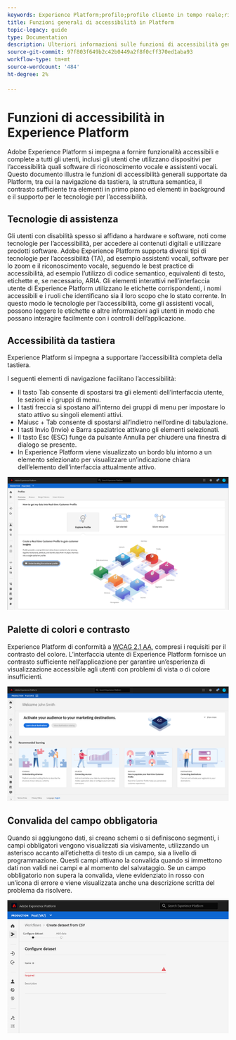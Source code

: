 ```yaml
---
keywords: Experience Platform;profilo;profilo cliente in tempo reale;risoluzione dei problemi;API;profilo unificato;profilo unificato;unificato;profilo;rtcp;grafici XDM
title: Funzioni generali di accessibilità in Platform
topic-legacy: guide
type: Documentation
description: Ulteriori informazioni sulle funzioni di accessibilità generali supportate da Adobe Experience Platform, tra cui navigazione da tastiera, palette di colori e contrasto e supporto per la tecnologia per l’accessibilità.
source-git-commit: 97f803f649b2c42b0449a2f8f0cff370ed1aba93
workflow-type: tm+mt
source-wordcount: '484'
ht-degree: 2%

---
```



# Funzioni di accessibilità in Experience Platform

Adobe Experience Platform si impegna a fornire funzionalità accessibili e complete a tutti gli utenti, inclusi gli utenti che utilizzano dispositivi per l’accessibilità quali software di riconoscimento vocale e assistenti vocali. Questo documento illustra le funzioni di accessibilità generali supportate da Platform, tra cui la navigazione da tastiera, la struttura semantica, il contrasto sufficiente tra elementi in primo piano ed elementi in background e il supporto per le tecnologie per l’accessibilità.

## Tecnologie di assistenza

Gli utenti con disabilità spesso si affidano a hardware e software, noti come tecnologie per l’accessibilità, per accedere ai contenuti digitali e utilizzare prodotti software. Adobe Experience Platform supporta diversi tipi di tecnologie per l’accessibilità (TA), ad esempio assistenti vocali, software per lo zoom e il riconoscimento vocale, seguendo le best practice di accessibilità, ad esempio l’utilizzo di codice semantico, equivalenti di testo, etichette e, se necessario, ARIA. Gli elementi interattivi nell’interfaccia utente di Experience Platform utilizzano le etichette corrispondenti, i nomi accessibili e i ruoli che identificano sia il loro scopo che lo stato corrente. In questo modo le tecnologie per l’accessibilità, come gli assistenti vocali, possono leggere le etichette e altre informazioni agli utenti in modo che possano interagire facilmente con i controlli dell’applicazione.

## Accessibilità da tastiera

Experience Platform si impegna a supportare l’accessibilità completa della tastiera.

I seguenti elementi di navigazione facilitano l’accessibilità:
* Il tasto Tab consente di spostarsi tra gli elementi dell’interfaccia utente, le sezioni e i gruppi di menu.
* I tasti freccia si spostano all’interno dei gruppi di menu per impostare lo stato attivo su singoli elementi attivi.
* Maiusc + Tab consente di spostarsi all’indietro nell’ordine di tabulazione.
* I tasti Invio (Invio) e Barra spaziatrice attivano gli elementi selezionati.
* Il tasto Esc (ESC) funge da pulsante Annulla per chiudere una finestra di dialogo se presente.
* In Experience Platform viene visualizzato un bordo blu intorno a un elemento selezionato per visualizzare un’indicazione chiara dell’elemento dell’interfaccia attualmente attivo.

![Bordo blu intorno a un elemento selezionato per indicare che è stato applicato lo stato attivo.](images/profile-overview-tab.png)

## Palette di colori e contrasto

Experience Platform di conformità a [WCAG 2.1 AA](https://www.w3.org/TR/WCAG/), compresi i requisiti per il contrasto del colore. L’interfaccia utente di Experience Platform fornisce un contrasto sufficiente nell’applicazione per garantire un’esperienza di visualizzazione accessibile agli utenti con problemi di vista o di colore insufficienti.

![La palette di colori e il contrasto presenti nella home page dell’interfaccia utente di Experience Platform.](images/homepage.png)

## Convalida del campo obbligatoria

Quando si aggiungono dati, si creano schemi o si definiscono segmenti, i campi obbligatori vengono visualizzati sia visivamente, utilizzando un asterisco accanto all’etichetta di testo di un campo, sia a livello di programmazione. Questi campi attivano la convalida quando si immettono dati non validi nei campi e al momento del salvataggio. Se un campo obbligatorio non supera la convalida, viene evidenziato in rosso con un’icona di errore e viene visualizzata anche una descrizione scritta del problema da risolvere.

![Un primo elemento di un campo obbligatorio che non ha superato la convalida. Il campo viene visualizzato in rosso ed è presente un&#39;icona di errore.](images/field-validation.png)